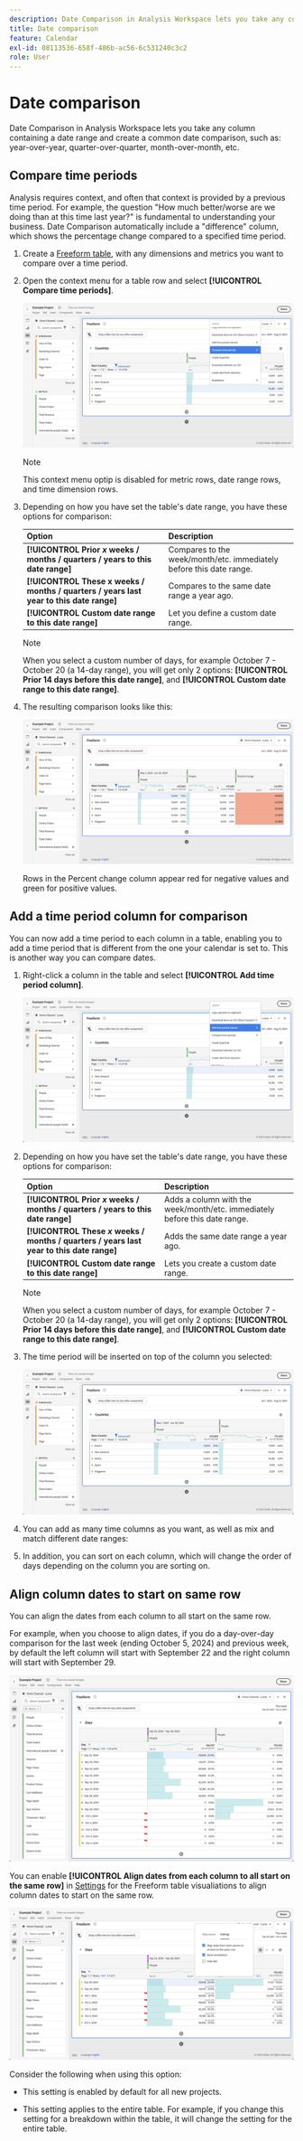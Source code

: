 ```yaml
---
description: Date Comparison in Analysis Workspace lets you take any column containing a date range and create a common date comparison, such as  year-over-year, quarter-over-quarter, month-over-month, etc.
title: Date comparison
feature: Calendar
exl-id: 08113536-658f-486b-ac56-6c531240c3c2
role: User
---
```

# Date comparison

Date Comparison in Analysis Workspace lets you take any column containing a date range and create a common date comparison, such as: year-over-year, quarter-over-quarter, month-over-month, etc.

## Compare time periods

Analysis requires context, and often that context is provided by a previous time period. For example, the question "How much better/worse are we doing than at this time last year?" is fundamental to understanding your business. Date Comparison automatically include a "difference" column, which shows the percentage change compared to a specified time period.

1. Create a [Freeform table](/help/analysis-workspace/visualizations/freeform-table/freeform-table.md), with any dimensions and metrics you want to compare over a time period.
1. Open the context menu for a table row and select **[!UICONTROL Compare time periods]**.

   ![Table row with Compare Time Periods selected](assets/compare-time.png)

   >[!NOTE]
   >
   >This context menu optip is disabled for metric rows, date range rows, and time dimension rows.

1. Depending on how you have set the table's date range, you have these options for comparison: 

   |  Option  | Description  |
   |---|---|
   | **[!UICONTROL Prior *x* weeks / months / quarters / years to this date range]** | Compares to the week/month/etc. immediately before this date range.  |
   | **[!UICONTROL These x weeks / months / quarters / years last year to this date range]** | Compares to the same date range a year ago.  |
   | **[!UICONTROL Custom date range to this date range]** | Let you define a custom date range.  |

   >[!NOTE]
   >
   >When you select a custom number of days, for example October 7 - October 20 (a 14-day range), you will get only 2 options: **[!UICONTROL Prior 14 days before this date range]**, and **[!UICONTROL Custom date range to this date range]**.

1. The resulting comparison looks like this:

   ![Freeform Table showing a comparison of date ranges and percent change.](assets/compare-time-result.png)

   Rows in the Percent change column appear red for negative values and green for positive values.

## Add a time period column for comparison

You can now add a time period to each column in a table, enabling you to add a time period that is different from the one your calendar is set to. This is another way you can compare dates.

1. Right-click a column in the table and select **[!UICONTROL Add time period column]**. 

   ![](assets/add-time-period-column.png)

1. Depending on how you have set the table's date range, you have these options for comparison: 

   |  Option  | Description  |
   |---|---|
   | **[!UICONTROL Prior *x* weeks / months / quarters / years to this date range]** | Adds a column with the week/month/etc. immediately before this date range.  |
   | **[!UICONTROL These *x* weeks / months / quarters / years last year to this date range]** | Adds the same date range a year ago.  |
   | **[!UICONTROL Custom date range to this date range]** | Lets you create a custom date range.  |

   >[!NOTE]
   >
   >When you select a custom number of days, for example October 7 - October 20 (a 14-day range), you will get only 2 options: **[!UICONTROL Prior 14 days before this date range]**, and **[!UICONTROL Custom date range to this date range]**.

1. The time period will be inserted on top of the column you selected:

   ![Freeform Table showing Occurances for current calendar period and the previous calendar month.](assets/add-time-period-column2.png)

1. You can add as many time columns as you want, as well as mix and match different date ranges:

1. In addition, you can sort on each column, which will change the order of days depending on the column you are sorting on.

## Align column dates to start on same row

You can align the dates from each column to all start on the same row. 

For example, when you choose to align dates, if you do a day-over-day comparison for the last week (ending October 5, 2024) and previous week, by default the left column will start with September 22 and the right column will start with September 29. 

![Not aligned dates](assets/not-align-dates.png)

You can enable **[!UICONTROL Align dates from each column to all start on the same row]** in [Settings](/help/analysis-workspace/visualizations/freeform-table/freeform-table.md#settings-1) for the Freeform table visualiations to align column dates to start on the same row.

![](assets/align-dates.png)

Consider the following when using this option:

* This setting is enabled by default for all new projects.

* This setting applies to the entire table. For example, if you change this setting for a breakdown within the table, it will change the setting for the entire table.

